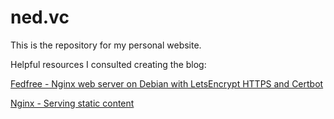 # ned.vc

This is the repository for my personal website.

Helpful resources I consulted creating the blog:

[Fedfree - Nginx web server on Debian with LetsEncrypt HTTPS and Certbot](https://fedfree.org/docs/http/debian-nginx.html)

[Nginx - Serving static content](https://docs.nginx.com/nginx/admin-guide/web-server/serving-static-content/)
